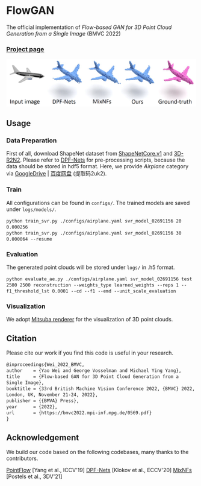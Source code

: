 # FlowGAN

The official implementation of _Flow-based GAN for 3D Point Cloud Generation from a Single Image_ (BMVC 2022)

### [Project page](https://bmvc2022.mpi-inf.mpg.de/569/)

![image](https://github.com/weiyao1996/weiyao1996.github.io/blob/master/img/bmvc2022.png)  
  
## Usage

### Data Preparation

First of all, download ShapeNet dataset from [ShapeNetCore.v1](https://shapenet.org/) and [3D-R2N2](http://3d-r2n2.stanford.edu/). Please refer to [DPF-Nets](https://github.com/Regenerator/dpf-nets) for pre-processing scripts, because the data should be stored in hdf5 format. Here, we provide *Airplane* category via [GoogleDrive](https://drive.google.com/drive/folders/1hkWJykin2kJWZKdakgtg2N2s9MDIRT1T?usp=sharing) | [百度网盘](https://pan.baidu.com/s/14M2KBOg-n_AbeOlNmZ3YHw) (提取码2uk2).

### Train

All configurations can be found in `configs/`. The trained models are saved under `logs/models/`.

```
python train_svr.py ./configs/airplane.yaml svr_model_02691156 20 0.000256
python train_svr.py ./configs/airplane.yaml svr_model_02691156 30 0.000064 --resume
```

### Evaluation

The generated point clouds will be stored under `logs/` in .h5 format.

```
python evaluate_ae.py ./configs/airplane.yaml svr_model_02691156 test 2500 2500 reconstruction --weights_type learned_weights --reps 1 --f1_threshold_lst 0.0001 --cd --f1 --emd --unit_scale_evaluation
```

### Visualization
We adopt [Mitsuba renderer](https://github.com/mitsuba-renderer/mitsuba2) for the visualization of 3D point clouds.

##  Citation

Please cite our work if you find this code is useful in your research.
```
@inproceedings{Wei_2022_BMVC,
author    = {Yao Wei and George Vosselman and Michael Ying Yang},
title     = {Flow-based GAN for 3D Point Cloud Generation from a Single Image},
booktitle = {33rd British Machine Vision Conference 2022, {BMVC} 2022, London, UK, November 21-24, 2022},
publisher = {{BMVA} Press},
year      = {2022},
url       = {https://bmvc2022.mpi-inf.mpg.de/0569.pdf}
}
```

## Acknowledgement
We build our code based on the following codebases, many thanks to the contributors.

[PointFlow](https://github.com/stevenygd/PointFlow) [Yang et al., ICCV'19]
[DPF-Nets](https://github.com/Regenerator/dpf-nets) [Klokov et al., ECCV'20]
[MixNFs](https://github.com/janisgp/go_with_the_flows) [Postels et al., 3DV'21]
